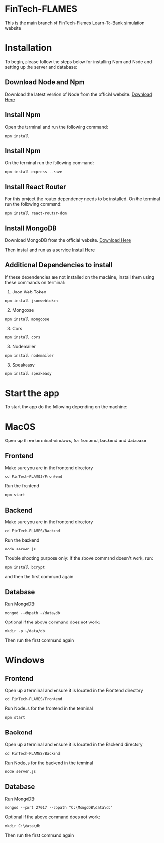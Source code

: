 # FinTech-FLAMES
This is the main branch of FinTech-Flames Learn-To-Bank simulation website
# Installation
To begin, please follow the steps below for installing Npm and Node and setting up the server and database:
## Download Node and Npm
Download the latest version of Node from the official website.
[Download Here](https://nodejs.org/en)
## Install Npm 
Open the terminal and run the following command:
```
npm install
```
## Install Npm 
On the terminal run the following command:
```
npm install express --save
```
## Install React Router
For this project the router dependency needs to be installed. On the terminal run the following command:
```
npm install react-router-dom
```
## Install MongoDB
Download MongoDB from the official website.
[Download Here](https://www.mongodb.com/docs/manual/administration/install-community/)

Then install and run as a service
[Install Here](https://brandonblankenstein.medium.com/install-and-run-mongodb-on-mac-1604ae750e57)

## Additional Dependencies to install
If these dependencies are not installed on the machine, install them using these commands on terminal:

1. Json Web Token
```
npm install jsonwebtoken
```
2. Mongoose
```
npm install mongoose
```
3. Cors
```
npm install cors
```
3. Nodemailer
```
npm install nodemailer
```
3. Speakeasy
```
npm install speakeasy
```
# Start the app
To start the app do the following depending on the machine:
# MacOS
Open up three terminal windows, for frontend, backend and database
## Frontend
Make sure you are in the frontend directory
```
cd FinTech-FLAMES/Frontend
```
Run the frontend
```
npm start
```
## Backend
Make sure you are in the frontend directory
```
cd FinTech-FLAMES/Backend
```
Run the backend
```
node server.js
```
Trouble shooting purpose only: If the above command doesn't work, run:
```
npm install bcrypt
```
and then the first command again
## Database
Run MongoDB:
```
mongod --dbpath ~/data/db
```
Optional if the above command does not work:
```
mkdir -p ~/data/db
```
Then run the first command again
# Windows
## Frontend
Open up a terminal and ensure it is located in the Frontend directory
```
cd FinTech-FLAMES/Frontend
```
Run NodeJs for the frontend in the terminal
```
npm start
```
## Backend
Open up a terminal and ensure it is located in the Backend directory
```
cd FinTech-FLAMES/Backend
```
Run NodeJs for the backend in the terminal
```
node server.js
```
## Database
Run MongoDB:
```
mongod --port 27017 --dbpath "C:\MongoDB\data\db"
```
Optional if the above command does not work:
```
mkdir C:\data\db
```
Then run the first command again
